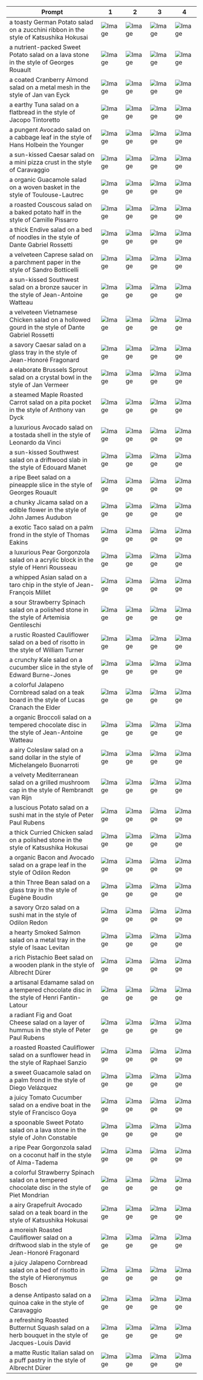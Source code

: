 | Prompt | 1 | 2 | 3 | 4 |
|-|-|-|-|-|
| a toasty German Potato salad on a zucchini ribbon in the style of Katsushika Hokusai | ![Image](https://salad-benchmark-public-assets.s3.us-east-2.amazonaws.com/sdxl/a2202d9b-fe26-44ea-9671-cddea470518c-0.jpg) | ![Image](https://salad-benchmark-public-assets.s3.us-east-2.amazonaws.com/sdxl/a2202d9b-fe26-44ea-9671-cddea470518c-1.jpg) | ![Image](https://salad-benchmark-public-assets.s3.us-east-2.amazonaws.com/sdxl/a2202d9b-fe26-44ea-9671-cddea470518c-2.jpg) | ![Image](https://salad-benchmark-public-assets.s3.us-east-2.amazonaws.com/sdxl/a2202d9b-fe26-44ea-9671-cddea470518c-3.jpg) |
| a nutrient-packed Sweet Potato salad on a lava stone in the style of Georges Rouault | ![Image](https://salad-benchmark-public-assets.s3.us-east-2.amazonaws.com/sdxl/3c43aa53-0a25-4999-9c78-e59b0e171606-0.jpg) | ![Image](https://salad-benchmark-public-assets.s3.us-east-2.amazonaws.com/sdxl/3c43aa53-0a25-4999-9c78-e59b0e171606-1.jpg) | ![Image](https://salad-benchmark-public-assets.s3.us-east-2.amazonaws.com/sdxl/3c43aa53-0a25-4999-9c78-e59b0e171606-2.jpg) | ![Image](https://salad-benchmark-public-assets.s3.us-east-2.amazonaws.com/sdxl/3c43aa53-0a25-4999-9c78-e59b0e171606-3.jpg) |
| a coated Cranberry Almond salad on a metal mesh in the style of Jan van Eyck | ![Image](https://salad-benchmark-public-assets.s3.us-east-2.amazonaws.com/sdxl/d19b34e4-349a-4984-a621-3a49866495e0-0.jpg) | ![Image](https://salad-benchmark-public-assets.s3.us-east-2.amazonaws.com/sdxl/d19b34e4-349a-4984-a621-3a49866495e0-1.jpg) | ![Image](https://salad-benchmark-public-assets.s3.us-east-2.amazonaws.com/sdxl/d19b34e4-349a-4984-a621-3a49866495e0-2.jpg) | ![Image](https://salad-benchmark-public-assets.s3.us-east-2.amazonaws.com/sdxl/d19b34e4-349a-4984-a621-3a49866495e0-3.jpg) |
| a earthy Tuna salad on a flatbread in the style of Jacopo Tintoretto | ![Image](https://salad-benchmark-public-assets.s3.us-east-2.amazonaws.com/sdxl/53451c94-5ece-4fdf-a3a0-d68c0ef9ee18-0.jpg) | ![Image](https://salad-benchmark-public-assets.s3.us-east-2.amazonaws.com/sdxl/53451c94-5ece-4fdf-a3a0-d68c0ef9ee18-1.jpg) | ![Image](https://salad-benchmark-public-assets.s3.us-east-2.amazonaws.com/sdxl/53451c94-5ece-4fdf-a3a0-d68c0ef9ee18-2.jpg) | ![Image](https://salad-benchmark-public-assets.s3.us-east-2.amazonaws.com/sdxl/53451c94-5ece-4fdf-a3a0-d68c0ef9ee18-3.jpg) |
| a pungent Avocado salad on a cabbage leaf in the style of Hans Holbein the Younger | ![Image](https://salad-benchmark-public-assets.s3.us-east-2.amazonaws.com/sdxl/fdc236ef-7f3d-45a5-9e16-9d6f88c61267-0.jpg) | ![Image](https://salad-benchmark-public-assets.s3.us-east-2.amazonaws.com/sdxl/fdc236ef-7f3d-45a5-9e16-9d6f88c61267-1.jpg) | ![Image](https://salad-benchmark-public-assets.s3.us-east-2.amazonaws.com/sdxl/fdc236ef-7f3d-45a5-9e16-9d6f88c61267-2.jpg) | ![Image](https://salad-benchmark-public-assets.s3.us-east-2.amazonaws.com/sdxl/fdc236ef-7f3d-45a5-9e16-9d6f88c61267-3.jpg) |
| a sun-kissed Caesar salad on a mini pizza crust in the style of Caravaggio | ![Image](https://salad-benchmark-public-assets.s3.us-east-2.amazonaws.com/sdxl/c20b0c97-e585-4e14-b7fc-66d6bb25be8a-0.jpg) | ![Image](https://salad-benchmark-public-assets.s3.us-east-2.amazonaws.com/sdxl/c20b0c97-e585-4e14-b7fc-66d6bb25be8a-1.jpg) | ![Image](https://salad-benchmark-public-assets.s3.us-east-2.amazonaws.com/sdxl/c20b0c97-e585-4e14-b7fc-66d6bb25be8a-2.jpg) | ![Image](https://salad-benchmark-public-assets.s3.us-east-2.amazonaws.com/sdxl/c20b0c97-e585-4e14-b7fc-66d6bb25be8a-3.jpg) |
| a organic Guacamole salad on a woven basket in the style of Toulouse-Lautrec | ![Image](https://salad-benchmark-public-assets.s3.us-east-2.amazonaws.com/sdxl/bac851d6-77e6-4d33-8390-a976d97fd78e-0.jpg) | ![Image](https://salad-benchmark-public-assets.s3.us-east-2.amazonaws.com/sdxl/bac851d6-77e6-4d33-8390-a976d97fd78e-1.jpg) | ![Image](https://salad-benchmark-public-assets.s3.us-east-2.amazonaws.com/sdxl/bac851d6-77e6-4d33-8390-a976d97fd78e-2.jpg) | ![Image](https://salad-benchmark-public-assets.s3.us-east-2.amazonaws.com/sdxl/bac851d6-77e6-4d33-8390-a976d97fd78e-3.jpg) |
| a roasted Couscous salad on a baked potato half in the style of Camille Pissarro | ![Image](https://salad-benchmark-public-assets.s3.us-east-2.amazonaws.com/sdxl/425faedc-f2cc-4798-846b-1269789d967b-0.jpg) | ![Image](https://salad-benchmark-public-assets.s3.us-east-2.amazonaws.com/sdxl/425faedc-f2cc-4798-846b-1269789d967b-1.jpg) | ![Image](https://salad-benchmark-public-assets.s3.us-east-2.amazonaws.com/sdxl/425faedc-f2cc-4798-846b-1269789d967b-2.jpg) | ![Image](https://salad-benchmark-public-assets.s3.us-east-2.amazonaws.com/sdxl/425faedc-f2cc-4798-846b-1269789d967b-3.jpg) |
| a thick Endive salad on a bed of noodles in the style of Dante Gabriel Rossetti | ![Image](https://salad-benchmark-public-assets.s3.us-east-2.amazonaws.com/sdxl/8ec09fbf-0587-4472-8163-9c99a1003168-0.jpg) | ![Image](https://salad-benchmark-public-assets.s3.us-east-2.amazonaws.com/sdxl/8ec09fbf-0587-4472-8163-9c99a1003168-1.jpg) | ![Image](https://salad-benchmark-public-assets.s3.us-east-2.amazonaws.com/sdxl/8ec09fbf-0587-4472-8163-9c99a1003168-2.jpg) | ![Image](https://salad-benchmark-public-assets.s3.us-east-2.amazonaws.com/sdxl/8ec09fbf-0587-4472-8163-9c99a1003168-3.jpg) |
| a velveteen Caprese salad on a parchment paper in the style of Sandro Botticelli | ![Image](https://salad-benchmark-public-assets.s3.us-east-2.amazonaws.com/sdxl/18834639-d8eb-4a78-aae1-38c423af7784-0.jpg) | ![Image](https://salad-benchmark-public-assets.s3.us-east-2.amazonaws.com/sdxl/18834639-d8eb-4a78-aae1-38c423af7784-1.jpg) | ![Image](https://salad-benchmark-public-assets.s3.us-east-2.amazonaws.com/sdxl/18834639-d8eb-4a78-aae1-38c423af7784-2.jpg) | ![Image](https://salad-benchmark-public-assets.s3.us-east-2.amazonaws.com/sdxl/18834639-d8eb-4a78-aae1-38c423af7784-3.jpg) |
| a sun-kissed Southwest salad on a bronze saucer in the style of Jean-Antoine Watteau | ![Image](https://salad-benchmark-public-assets.s3.us-east-2.amazonaws.com/sdxl/0aaafcfb-3d39-4774-822d-7849e3cb9ad4-0.jpg) | ![Image](https://salad-benchmark-public-assets.s3.us-east-2.amazonaws.com/sdxl/0aaafcfb-3d39-4774-822d-7849e3cb9ad4-1.jpg) | ![Image](https://salad-benchmark-public-assets.s3.us-east-2.amazonaws.com/sdxl/0aaafcfb-3d39-4774-822d-7849e3cb9ad4-2.jpg) | ![Image](https://salad-benchmark-public-assets.s3.us-east-2.amazonaws.com/sdxl/0aaafcfb-3d39-4774-822d-7849e3cb9ad4-3.jpg) |
| a velveteen Vietnamese Chicken salad on a hollowed gourd in the style of Dante Gabriel Rossetti | ![Image](https://salad-benchmark-public-assets.s3.us-east-2.amazonaws.com/sdxl/45535e0c-714f-4419-92a0-ded4957ceef8-0.jpg) | ![Image](https://salad-benchmark-public-assets.s3.us-east-2.amazonaws.com/sdxl/45535e0c-714f-4419-92a0-ded4957ceef8-1.jpg) | ![Image](https://salad-benchmark-public-assets.s3.us-east-2.amazonaws.com/sdxl/45535e0c-714f-4419-92a0-ded4957ceef8-2.jpg) | ![Image](https://salad-benchmark-public-assets.s3.us-east-2.amazonaws.com/sdxl/45535e0c-714f-4419-92a0-ded4957ceef8-3.jpg) |
| a savory Caesar salad on a glass tray in the style of Jean-Honoré Fragonard | ![Image](https://salad-benchmark-public-assets.s3.us-east-2.amazonaws.com/sdxl/d09ee28e-6797-4f47-94fd-0de09cf5e131-0.jpg) | ![Image](https://salad-benchmark-public-assets.s3.us-east-2.amazonaws.com/sdxl/d09ee28e-6797-4f47-94fd-0de09cf5e131-1.jpg) | ![Image](https://salad-benchmark-public-assets.s3.us-east-2.amazonaws.com/sdxl/d09ee28e-6797-4f47-94fd-0de09cf5e131-2.jpg) | ![Image](https://salad-benchmark-public-assets.s3.us-east-2.amazonaws.com/sdxl/d09ee28e-6797-4f47-94fd-0de09cf5e131-3.jpg) |
| a elaborate Brussels Sprout salad on a crystal bowl in the style of Jan Vermeer | ![Image](https://salad-benchmark-public-assets.s3.us-east-2.amazonaws.com/sdxl/df09a099-2b47-475a-8864-5ea798a10f61-0.jpg) | ![Image](https://salad-benchmark-public-assets.s3.us-east-2.amazonaws.com/sdxl/df09a099-2b47-475a-8864-5ea798a10f61-1.jpg) | ![Image](https://salad-benchmark-public-assets.s3.us-east-2.amazonaws.com/sdxl/df09a099-2b47-475a-8864-5ea798a10f61-2.jpg) | ![Image](https://salad-benchmark-public-assets.s3.us-east-2.amazonaws.com/sdxl/df09a099-2b47-475a-8864-5ea798a10f61-3.jpg) |
| a steamed Maple Roasted Carrot salad on a pita pocket in the style of Anthony van Dyck | ![Image](https://salad-benchmark-public-assets.s3.us-east-2.amazonaws.com/sdxl/efac75a8-830f-4be2-9b2f-baef272a8f8b-0.jpg) | ![Image](https://salad-benchmark-public-assets.s3.us-east-2.amazonaws.com/sdxl/efac75a8-830f-4be2-9b2f-baef272a8f8b-1.jpg) | ![Image](https://salad-benchmark-public-assets.s3.us-east-2.amazonaws.com/sdxl/efac75a8-830f-4be2-9b2f-baef272a8f8b-2.jpg) | ![Image](https://salad-benchmark-public-assets.s3.us-east-2.amazonaws.com/sdxl/efac75a8-830f-4be2-9b2f-baef272a8f8b-3.jpg) |
| a luxurious Avocado salad on a tostada shell in the style of Leonardo da Vinci | ![Image](https://salad-benchmark-public-assets.s3.us-east-2.amazonaws.com/sdxl/fe4e85c2-d522-48c8-a68b-fe524d55fc20-0.jpg) | ![Image](https://salad-benchmark-public-assets.s3.us-east-2.amazonaws.com/sdxl/fe4e85c2-d522-48c8-a68b-fe524d55fc20-1.jpg) | ![Image](https://salad-benchmark-public-assets.s3.us-east-2.amazonaws.com/sdxl/fe4e85c2-d522-48c8-a68b-fe524d55fc20-2.jpg) | ![Image](https://salad-benchmark-public-assets.s3.us-east-2.amazonaws.com/sdxl/fe4e85c2-d522-48c8-a68b-fe524d55fc20-3.jpg) |
| a sun-kissed Southwest salad on a driftwood slab in the style of Edouard Manet | ![Image](https://salad-benchmark-public-assets.s3.us-east-2.amazonaws.com/sdxl/dbd52314-a2d9-4553-a83b-e0bcda2be102-0.jpg) | ![Image](https://salad-benchmark-public-assets.s3.us-east-2.amazonaws.com/sdxl/dbd52314-a2d9-4553-a83b-e0bcda2be102-1.jpg) | ![Image](https://salad-benchmark-public-assets.s3.us-east-2.amazonaws.com/sdxl/dbd52314-a2d9-4553-a83b-e0bcda2be102-2.jpg) | ![Image](https://salad-benchmark-public-assets.s3.us-east-2.amazonaws.com/sdxl/dbd52314-a2d9-4553-a83b-e0bcda2be102-3.jpg) |
| a ripe Beet salad on a pineapple slice in the style of Georges Rouault | ![Image](https://salad-benchmark-public-assets.s3.us-east-2.amazonaws.com/sdxl/aed358e6-1592-4dcc-b1d7-8d71d24b4de2-0.jpg) | ![Image](https://salad-benchmark-public-assets.s3.us-east-2.amazonaws.com/sdxl/aed358e6-1592-4dcc-b1d7-8d71d24b4de2-1.jpg) | ![Image](https://salad-benchmark-public-assets.s3.us-east-2.amazonaws.com/sdxl/aed358e6-1592-4dcc-b1d7-8d71d24b4de2-2.jpg) | ![Image](https://salad-benchmark-public-assets.s3.us-east-2.amazonaws.com/sdxl/aed358e6-1592-4dcc-b1d7-8d71d24b4de2-3.jpg) |
| a chunky Jicama salad on a edible flower in the style of John James Audubon | ![Image](https://salad-benchmark-public-assets.s3.us-east-2.amazonaws.com/sdxl/2d7a8971-da28-481c-90c8-27afd65f26bb-0.jpg) | ![Image](https://salad-benchmark-public-assets.s3.us-east-2.amazonaws.com/sdxl/2d7a8971-da28-481c-90c8-27afd65f26bb-1.jpg) | ![Image](https://salad-benchmark-public-assets.s3.us-east-2.amazonaws.com/sdxl/2d7a8971-da28-481c-90c8-27afd65f26bb-2.jpg) | ![Image](https://salad-benchmark-public-assets.s3.us-east-2.amazonaws.com/sdxl/2d7a8971-da28-481c-90c8-27afd65f26bb-3.jpg) |
| a exotic Taco salad on a palm frond in the style of Thomas Eakins | ![Image](https://salad-benchmark-public-assets.s3.us-east-2.amazonaws.com/sdxl/01554a72-88ee-4936-985f-4e67ce2408c0-0.jpg) | ![Image](https://salad-benchmark-public-assets.s3.us-east-2.amazonaws.com/sdxl/01554a72-88ee-4936-985f-4e67ce2408c0-1.jpg) | ![Image](https://salad-benchmark-public-assets.s3.us-east-2.amazonaws.com/sdxl/01554a72-88ee-4936-985f-4e67ce2408c0-2.jpg) | ![Image](https://salad-benchmark-public-assets.s3.us-east-2.amazonaws.com/sdxl/01554a72-88ee-4936-985f-4e67ce2408c0-3.jpg) |
| a luxurious Pear Gorgonzola salad on a acrylic block in the style of Henri Rousseau | ![Image](https://salad-benchmark-public-assets.s3.us-east-2.amazonaws.com/sdxl/c65f3640-cf46-42fc-97f1-a825f8d7b697-0.jpg) | ![Image](https://salad-benchmark-public-assets.s3.us-east-2.amazonaws.com/sdxl/c65f3640-cf46-42fc-97f1-a825f8d7b697-1.jpg) | ![Image](https://salad-benchmark-public-assets.s3.us-east-2.amazonaws.com/sdxl/c65f3640-cf46-42fc-97f1-a825f8d7b697-2.jpg) | ![Image](https://salad-benchmark-public-assets.s3.us-east-2.amazonaws.com/sdxl/c65f3640-cf46-42fc-97f1-a825f8d7b697-3.jpg) |
| a whipped Asian salad on a taro chip in the style of Jean-François Millet | ![Image](https://salad-benchmark-public-assets.s3.us-east-2.amazonaws.com/sdxl/f76e8ceb-500d-4dc5-b6cd-d76a949a05e1-0.jpg) | ![Image](https://salad-benchmark-public-assets.s3.us-east-2.amazonaws.com/sdxl/f76e8ceb-500d-4dc5-b6cd-d76a949a05e1-1.jpg) | ![Image](https://salad-benchmark-public-assets.s3.us-east-2.amazonaws.com/sdxl/f76e8ceb-500d-4dc5-b6cd-d76a949a05e1-2.jpg) | ![Image](https://salad-benchmark-public-assets.s3.us-east-2.amazonaws.com/sdxl/f76e8ceb-500d-4dc5-b6cd-d76a949a05e1-3.jpg) |
| a sour Strawberry Spinach salad on a polished stone in the style of Artemisia Gentileschi | ![Image](https://salad-benchmark-public-assets.s3.us-east-2.amazonaws.com/sdxl/8ef24e98-fe12-4c97-8b77-ca59fc2e350e-0.jpg) | ![Image](https://salad-benchmark-public-assets.s3.us-east-2.amazonaws.com/sdxl/8ef24e98-fe12-4c97-8b77-ca59fc2e350e-1.jpg) | ![Image](https://salad-benchmark-public-assets.s3.us-east-2.amazonaws.com/sdxl/8ef24e98-fe12-4c97-8b77-ca59fc2e350e-2.jpg) | ![Image](https://salad-benchmark-public-assets.s3.us-east-2.amazonaws.com/sdxl/8ef24e98-fe12-4c97-8b77-ca59fc2e350e-3.jpg) |
| a rustic Roasted Cauliflower salad on a bed of risotto in the style of William Turner | ![Image](https://salad-benchmark-public-assets.s3.us-east-2.amazonaws.com/sdxl/e44d7470-3bf7-4042-aaac-7316cad0da6c-0.jpg) | ![Image](https://salad-benchmark-public-assets.s3.us-east-2.amazonaws.com/sdxl/e44d7470-3bf7-4042-aaac-7316cad0da6c-1.jpg) | ![Image](https://salad-benchmark-public-assets.s3.us-east-2.amazonaws.com/sdxl/e44d7470-3bf7-4042-aaac-7316cad0da6c-2.jpg) | ![Image](https://salad-benchmark-public-assets.s3.us-east-2.amazonaws.com/sdxl/e44d7470-3bf7-4042-aaac-7316cad0da6c-3.jpg) |
| a crunchy Kale salad on a cucumber slice in the style of Edward Burne-Jones | ![Image](https://salad-benchmark-public-assets.s3.us-east-2.amazonaws.com/sdxl/cbcecfd8-bea1-4eee-9852-a0dc505bc174-0.jpg) | ![Image](https://salad-benchmark-public-assets.s3.us-east-2.amazonaws.com/sdxl/cbcecfd8-bea1-4eee-9852-a0dc505bc174-1.jpg) | ![Image](https://salad-benchmark-public-assets.s3.us-east-2.amazonaws.com/sdxl/cbcecfd8-bea1-4eee-9852-a0dc505bc174-2.jpg) | ![Image](https://salad-benchmark-public-assets.s3.us-east-2.amazonaws.com/sdxl/cbcecfd8-bea1-4eee-9852-a0dc505bc174-3.jpg) |
| a colorful Jalapeno Cornbread salad on a teak board in the style of Lucas Cranach the Elder | ![Image](https://salad-benchmark-public-assets.s3.us-east-2.amazonaws.com/sdxl/7df8dea4-9858-4896-8547-65d318caebb2-0.jpg) | ![Image](https://salad-benchmark-public-assets.s3.us-east-2.amazonaws.com/sdxl/7df8dea4-9858-4896-8547-65d318caebb2-1.jpg) | ![Image](https://salad-benchmark-public-assets.s3.us-east-2.amazonaws.com/sdxl/7df8dea4-9858-4896-8547-65d318caebb2-2.jpg) | ![Image](https://salad-benchmark-public-assets.s3.us-east-2.amazonaws.com/sdxl/7df8dea4-9858-4896-8547-65d318caebb2-3.jpg) |
| a organic Broccoli salad on a tempered chocolate disc in the style of Jean-Antoine Watteau | ![Image](https://salad-benchmark-public-assets.s3.us-east-2.amazonaws.com/sdxl/ace86593-e38e-4e9e-8982-92b7b9834f6e-0.jpg) | ![Image](https://salad-benchmark-public-assets.s3.us-east-2.amazonaws.com/sdxl/ace86593-e38e-4e9e-8982-92b7b9834f6e-1.jpg) | ![Image](https://salad-benchmark-public-assets.s3.us-east-2.amazonaws.com/sdxl/ace86593-e38e-4e9e-8982-92b7b9834f6e-2.jpg) | ![Image](https://salad-benchmark-public-assets.s3.us-east-2.amazonaws.com/sdxl/ace86593-e38e-4e9e-8982-92b7b9834f6e-3.jpg) |
| a airy Coleslaw salad on a sand dollar in the style of Michelangelo Buonarroti | ![Image](https://salad-benchmark-public-assets.s3.us-east-2.amazonaws.com/sdxl/4368aeb2-f637-40bf-b3f2-9063606f33c3-0.jpg) | ![Image](https://salad-benchmark-public-assets.s3.us-east-2.amazonaws.com/sdxl/4368aeb2-f637-40bf-b3f2-9063606f33c3-1.jpg) | ![Image](https://salad-benchmark-public-assets.s3.us-east-2.amazonaws.com/sdxl/4368aeb2-f637-40bf-b3f2-9063606f33c3-2.jpg) | ![Image](https://salad-benchmark-public-assets.s3.us-east-2.amazonaws.com/sdxl/4368aeb2-f637-40bf-b3f2-9063606f33c3-3.jpg) |
| a velvety Mediterranean salad on a grilled mushroom cap in the style of Rembrandt van Rijn | ![Image](https://salad-benchmark-public-assets.s3.us-east-2.amazonaws.com/sdxl/ce4b4049-323e-4c5f-ae0c-bcbb7401cb2c-0.jpg) | ![Image](https://salad-benchmark-public-assets.s3.us-east-2.amazonaws.com/sdxl/ce4b4049-323e-4c5f-ae0c-bcbb7401cb2c-1.jpg) | ![Image](https://salad-benchmark-public-assets.s3.us-east-2.amazonaws.com/sdxl/ce4b4049-323e-4c5f-ae0c-bcbb7401cb2c-2.jpg) | ![Image](https://salad-benchmark-public-assets.s3.us-east-2.amazonaws.com/sdxl/ce4b4049-323e-4c5f-ae0c-bcbb7401cb2c-3.jpg) |
| a luscious Potato salad on a sushi mat in the style of Peter Paul Rubens | ![Image](https://salad-benchmark-public-assets.s3.us-east-2.amazonaws.com/sdxl/b4feb948-3bd4-4035-8049-88c50d66cb5b-0.jpg) | ![Image](https://salad-benchmark-public-assets.s3.us-east-2.amazonaws.com/sdxl/b4feb948-3bd4-4035-8049-88c50d66cb5b-1.jpg) | ![Image](https://salad-benchmark-public-assets.s3.us-east-2.amazonaws.com/sdxl/b4feb948-3bd4-4035-8049-88c50d66cb5b-2.jpg) | ![Image](https://salad-benchmark-public-assets.s3.us-east-2.amazonaws.com/sdxl/b4feb948-3bd4-4035-8049-88c50d66cb5b-3.jpg) |
| a thick Curried Chicken salad on a polished stone in the style of Katsushika Hokusai | ![Image](https://salad-benchmark-public-assets.s3.us-east-2.amazonaws.com/sdxl/33d84ff0-f88f-4c99-93da-d113fad894f8-0.jpg) | ![Image](https://salad-benchmark-public-assets.s3.us-east-2.amazonaws.com/sdxl/33d84ff0-f88f-4c99-93da-d113fad894f8-1.jpg) | ![Image](https://salad-benchmark-public-assets.s3.us-east-2.amazonaws.com/sdxl/33d84ff0-f88f-4c99-93da-d113fad894f8-2.jpg) | ![Image](https://salad-benchmark-public-assets.s3.us-east-2.amazonaws.com/sdxl/33d84ff0-f88f-4c99-93da-d113fad894f8-3.jpg) |
| a organic Bacon and Avocado salad on a grape leaf in the style of Odilon Redon | ![Image](https://salad-benchmark-public-assets.s3.us-east-2.amazonaws.com/sdxl/41dd09de-f5d5-428e-befa-187a0a0cf2f6-0.jpg) | ![Image](https://salad-benchmark-public-assets.s3.us-east-2.amazonaws.com/sdxl/41dd09de-f5d5-428e-befa-187a0a0cf2f6-1.jpg) | ![Image](https://salad-benchmark-public-assets.s3.us-east-2.amazonaws.com/sdxl/41dd09de-f5d5-428e-befa-187a0a0cf2f6-2.jpg) | ![Image](https://salad-benchmark-public-assets.s3.us-east-2.amazonaws.com/sdxl/41dd09de-f5d5-428e-befa-187a0a0cf2f6-3.jpg) |
| a thin Three Bean salad on a glass tray in the style of Eugène Boudin | ![Image](https://salad-benchmark-public-assets.s3.us-east-2.amazonaws.com/sdxl/e18008e3-fb31-4bf0-8402-89c3961859b2-0.jpg) | ![Image](https://salad-benchmark-public-assets.s3.us-east-2.amazonaws.com/sdxl/e18008e3-fb31-4bf0-8402-89c3961859b2-1.jpg) | ![Image](https://salad-benchmark-public-assets.s3.us-east-2.amazonaws.com/sdxl/e18008e3-fb31-4bf0-8402-89c3961859b2-2.jpg) | ![Image](https://salad-benchmark-public-assets.s3.us-east-2.amazonaws.com/sdxl/e18008e3-fb31-4bf0-8402-89c3961859b2-3.jpg) |
| a savory Orzo salad on a sushi mat in the style of Odilon Redon | ![Image](https://salad-benchmark-public-assets.s3.us-east-2.amazonaws.com/sdxl/ec09cfb5-55ff-424c-97b8-d0776bc1b513-0.jpg) | ![Image](https://salad-benchmark-public-assets.s3.us-east-2.amazonaws.com/sdxl/ec09cfb5-55ff-424c-97b8-d0776bc1b513-1.jpg) | ![Image](https://salad-benchmark-public-assets.s3.us-east-2.amazonaws.com/sdxl/ec09cfb5-55ff-424c-97b8-d0776bc1b513-2.jpg) | ![Image](https://salad-benchmark-public-assets.s3.us-east-2.amazonaws.com/sdxl/ec09cfb5-55ff-424c-97b8-d0776bc1b513-3.jpg) |
| a hearty Smoked Salmon salad on a metal tray in the style of Isaac Levitan | ![Image](https://salad-benchmark-public-assets.s3.us-east-2.amazonaws.com/sdxl/7ff92352-b3b5-4644-89b3-4865d8bbe7f2-0.jpg) | ![Image](https://salad-benchmark-public-assets.s3.us-east-2.amazonaws.com/sdxl/7ff92352-b3b5-4644-89b3-4865d8bbe7f2-1.jpg) | ![Image](https://salad-benchmark-public-assets.s3.us-east-2.amazonaws.com/sdxl/7ff92352-b3b5-4644-89b3-4865d8bbe7f2-2.jpg) | ![Image](https://salad-benchmark-public-assets.s3.us-east-2.amazonaws.com/sdxl/7ff92352-b3b5-4644-89b3-4865d8bbe7f2-3.jpg) |
| a rich Pistachio Beet salad on a wooden plank in the style of Albrecht Dürer | ![Image](https://salad-benchmark-public-assets.s3.us-east-2.amazonaws.com/sdxl/a48efd7f-98d9-4b8f-8f0f-63c503f0c760-0.jpg) | ![Image](https://salad-benchmark-public-assets.s3.us-east-2.amazonaws.com/sdxl/a48efd7f-98d9-4b8f-8f0f-63c503f0c760-1.jpg) | ![Image](https://salad-benchmark-public-assets.s3.us-east-2.amazonaws.com/sdxl/a48efd7f-98d9-4b8f-8f0f-63c503f0c760-2.jpg) | ![Image](https://salad-benchmark-public-assets.s3.us-east-2.amazonaws.com/sdxl/a48efd7f-98d9-4b8f-8f0f-63c503f0c760-3.jpg) |
| a artisanal Edamame salad on a tempered chocolate disc in the style of Henri Fantin-Latour | ![Image](https://salad-benchmark-public-assets.s3.us-east-2.amazonaws.com/sdxl/1f63b6e5-e421-4e0f-bcaa-c743e2b7c502-0.jpg) | ![Image](https://salad-benchmark-public-assets.s3.us-east-2.amazonaws.com/sdxl/1f63b6e5-e421-4e0f-bcaa-c743e2b7c502-1.jpg) | ![Image](https://salad-benchmark-public-assets.s3.us-east-2.amazonaws.com/sdxl/1f63b6e5-e421-4e0f-bcaa-c743e2b7c502-2.jpg) | ![Image](https://salad-benchmark-public-assets.s3.us-east-2.amazonaws.com/sdxl/1f63b6e5-e421-4e0f-bcaa-c743e2b7c502-3.jpg) |
| a radiant Fig and Goat Cheese salad on a layer of hummus in the style of Peter Paul Rubens | ![Image](https://salad-benchmark-public-assets.s3.us-east-2.amazonaws.com/sdxl/1e90f3ed-bd2a-466b-9c11-3b29a7ab80ce-0.jpg) | ![Image](https://salad-benchmark-public-assets.s3.us-east-2.amazonaws.com/sdxl/1e90f3ed-bd2a-466b-9c11-3b29a7ab80ce-1.jpg) | ![Image](https://salad-benchmark-public-assets.s3.us-east-2.amazonaws.com/sdxl/1e90f3ed-bd2a-466b-9c11-3b29a7ab80ce-2.jpg) | ![Image](https://salad-benchmark-public-assets.s3.us-east-2.amazonaws.com/sdxl/1e90f3ed-bd2a-466b-9c11-3b29a7ab80ce-3.jpg) |
| a roasted Roasted Cauliflower salad on a sunflower head in the style of Raphael Sanzio | ![Image](https://salad-benchmark-public-assets.s3.us-east-2.amazonaws.com/sdxl/bbc0ca64-ecc2-4924-a7d8-f740a49657df-0.jpg) | ![Image](https://salad-benchmark-public-assets.s3.us-east-2.amazonaws.com/sdxl/bbc0ca64-ecc2-4924-a7d8-f740a49657df-1.jpg) | ![Image](https://salad-benchmark-public-assets.s3.us-east-2.amazonaws.com/sdxl/bbc0ca64-ecc2-4924-a7d8-f740a49657df-2.jpg) | ![Image](https://salad-benchmark-public-assets.s3.us-east-2.amazonaws.com/sdxl/bbc0ca64-ecc2-4924-a7d8-f740a49657df-3.jpg) |
| a sweet Guacamole salad on a palm frond in the style of Diego Velázquez | ![Image](https://salad-benchmark-public-assets.s3.us-east-2.amazonaws.com/sdxl/92a776f9-f124-40f8-85e8-b590cb5b59fc-0.jpg) | ![Image](https://salad-benchmark-public-assets.s3.us-east-2.amazonaws.com/sdxl/92a776f9-f124-40f8-85e8-b590cb5b59fc-1.jpg) | ![Image](https://salad-benchmark-public-assets.s3.us-east-2.amazonaws.com/sdxl/92a776f9-f124-40f8-85e8-b590cb5b59fc-2.jpg) | ![Image](https://salad-benchmark-public-assets.s3.us-east-2.amazonaws.com/sdxl/92a776f9-f124-40f8-85e8-b590cb5b59fc-3.jpg) |
| a juicy Tomato Cucumber salad on a endive boat in the style of Francisco Goya | ![Image](https://salad-benchmark-public-assets.s3.us-east-2.amazonaws.com/sdxl/37c546eb-a03a-4307-9088-e03b2a0580dd-0.jpg) | ![Image](https://salad-benchmark-public-assets.s3.us-east-2.amazonaws.com/sdxl/37c546eb-a03a-4307-9088-e03b2a0580dd-1.jpg) | ![Image](https://salad-benchmark-public-assets.s3.us-east-2.amazonaws.com/sdxl/37c546eb-a03a-4307-9088-e03b2a0580dd-2.jpg) | ![Image](https://salad-benchmark-public-assets.s3.us-east-2.amazonaws.com/sdxl/37c546eb-a03a-4307-9088-e03b2a0580dd-3.jpg) |
| a spoonable Sweet Potato salad on a lava stone in the style of John Constable | ![Image](https://salad-benchmark-public-assets.s3.us-east-2.amazonaws.com/sdxl/e8ede123-6002-4037-9ec0-8eb5f9c44e68-0.jpg) | ![Image](https://salad-benchmark-public-assets.s3.us-east-2.amazonaws.com/sdxl/e8ede123-6002-4037-9ec0-8eb5f9c44e68-1.jpg) | ![Image](https://salad-benchmark-public-assets.s3.us-east-2.amazonaws.com/sdxl/e8ede123-6002-4037-9ec0-8eb5f9c44e68-2.jpg) | ![Image](https://salad-benchmark-public-assets.s3.us-east-2.amazonaws.com/sdxl/e8ede123-6002-4037-9ec0-8eb5f9c44e68-3.jpg) |
| a ripe Pear Gorgonzola salad on a coconut half in the style of Alma-Tadema | ![Image](https://salad-benchmark-public-assets.s3.us-east-2.amazonaws.com/sdxl/e5412ccf-ee16-4e7a-b0b5-38d20d016f81-0.jpg) | ![Image](https://salad-benchmark-public-assets.s3.us-east-2.amazonaws.com/sdxl/e5412ccf-ee16-4e7a-b0b5-38d20d016f81-1.jpg) | ![Image](https://salad-benchmark-public-assets.s3.us-east-2.amazonaws.com/sdxl/e5412ccf-ee16-4e7a-b0b5-38d20d016f81-2.jpg) | ![Image](https://salad-benchmark-public-assets.s3.us-east-2.amazonaws.com/sdxl/e5412ccf-ee16-4e7a-b0b5-38d20d016f81-3.jpg) |
| a colorful Strawberry Spinach salad on a tempered chocolate disc in the style of Piet Mondrian | ![Image](https://salad-benchmark-public-assets.s3.us-east-2.amazonaws.com/sdxl/6d570e48-623a-49c0-925c-8f99c0690b49-0.jpg) | ![Image](https://salad-benchmark-public-assets.s3.us-east-2.amazonaws.com/sdxl/6d570e48-623a-49c0-925c-8f99c0690b49-1.jpg) | ![Image](https://salad-benchmark-public-assets.s3.us-east-2.amazonaws.com/sdxl/6d570e48-623a-49c0-925c-8f99c0690b49-2.jpg) | ![Image](https://salad-benchmark-public-assets.s3.us-east-2.amazonaws.com/sdxl/6d570e48-623a-49c0-925c-8f99c0690b49-3.jpg) |
| a airy Grapefruit Avocado salad on a teak board in the style of Katsushika Hokusai | ![Image](https://salad-benchmark-public-assets.s3.us-east-2.amazonaws.com/sdxl/c0f5fdc6-9303-4bff-94eb-1cf9ff22e882-0.jpg) | ![Image](https://salad-benchmark-public-assets.s3.us-east-2.amazonaws.com/sdxl/c0f5fdc6-9303-4bff-94eb-1cf9ff22e882-1.jpg) | ![Image](https://salad-benchmark-public-assets.s3.us-east-2.amazonaws.com/sdxl/c0f5fdc6-9303-4bff-94eb-1cf9ff22e882-2.jpg) | ![Image](https://salad-benchmark-public-assets.s3.us-east-2.amazonaws.com/sdxl/c0f5fdc6-9303-4bff-94eb-1cf9ff22e882-3.jpg) |
| a moreish Roasted Cauliflower salad on a driftwood slab in the style of Jean-Honoré Fragonard | ![Image](https://salad-benchmark-public-assets.s3.us-east-2.amazonaws.com/sdxl/f4692d1b-7c55-4d8f-8a22-1a1499607449-0.jpg) | ![Image](https://salad-benchmark-public-assets.s3.us-east-2.amazonaws.com/sdxl/f4692d1b-7c55-4d8f-8a22-1a1499607449-1.jpg) | ![Image](https://salad-benchmark-public-assets.s3.us-east-2.amazonaws.com/sdxl/f4692d1b-7c55-4d8f-8a22-1a1499607449-2.jpg) | ![Image](https://salad-benchmark-public-assets.s3.us-east-2.amazonaws.com/sdxl/f4692d1b-7c55-4d8f-8a22-1a1499607449-3.jpg) |
| a juicy Jalapeno Cornbread salad on a bed of risotto in the style of Hieronymus Bosch | ![Image](https://salad-benchmark-public-assets.s3.us-east-2.amazonaws.com/sdxl/9129d2cb-b4a6-4153-bc47-9ffef148c2d4-0.jpg) | ![Image](https://salad-benchmark-public-assets.s3.us-east-2.amazonaws.com/sdxl/9129d2cb-b4a6-4153-bc47-9ffef148c2d4-1.jpg) | ![Image](https://salad-benchmark-public-assets.s3.us-east-2.amazonaws.com/sdxl/9129d2cb-b4a6-4153-bc47-9ffef148c2d4-2.jpg) | ![Image](https://salad-benchmark-public-assets.s3.us-east-2.amazonaws.com/sdxl/9129d2cb-b4a6-4153-bc47-9ffef148c2d4-3.jpg) |
| a dense Antipasto salad on a quinoa cake in the style of Caravaggio | ![Image](https://salad-benchmark-public-assets.s3.us-east-2.amazonaws.com/sdxl/8342104f-3e2c-47d5-a30e-8136eda4db88-0.jpg) | ![Image](https://salad-benchmark-public-assets.s3.us-east-2.amazonaws.com/sdxl/8342104f-3e2c-47d5-a30e-8136eda4db88-1.jpg) | ![Image](https://salad-benchmark-public-assets.s3.us-east-2.amazonaws.com/sdxl/8342104f-3e2c-47d5-a30e-8136eda4db88-2.jpg) | ![Image](https://salad-benchmark-public-assets.s3.us-east-2.amazonaws.com/sdxl/8342104f-3e2c-47d5-a30e-8136eda4db88-3.jpg) |
| a refreshing Roasted Butternut Squash salad on a herb bouquet in the style of Jacques-Louis David | ![Image](https://salad-benchmark-public-assets.s3.us-east-2.amazonaws.com/sdxl/5c037037-897d-4ccd-8a78-5aa644a6886a-0.jpg) | ![Image](https://salad-benchmark-public-assets.s3.us-east-2.amazonaws.com/sdxl/5c037037-897d-4ccd-8a78-5aa644a6886a-1.jpg) | ![Image](https://salad-benchmark-public-assets.s3.us-east-2.amazonaws.com/sdxl/5c037037-897d-4ccd-8a78-5aa644a6886a-2.jpg) | ![Image](https://salad-benchmark-public-assets.s3.us-east-2.amazonaws.com/sdxl/5c037037-897d-4ccd-8a78-5aa644a6886a-3.jpg) |
| a matte Rustic Italian salad on a puff pastry in the style of Albrecht Dürer | ![Image](https://salad-benchmark-public-assets.s3.us-east-2.amazonaws.com/sdxl/c97039c1-252d-4b2b-8af0-1447ea94d2a0-0.jpg) | ![Image](https://salad-benchmark-public-assets.s3.us-east-2.amazonaws.com/sdxl/c97039c1-252d-4b2b-8af0-1447ea94d2a0-1.jpg) | ![Image](https://salad-benchmark-public-assets.s3.us-east-2.amazonaws.com/sdxl/c97039c1-252d-4b2b-8af0-1447ea94d2a0-2.jpg) | ![Image](https://salad-benchmark-public-assets.s3.us-east-2.amazonaws.com/sdxl/c97039c1-252d-4b2b-8af0-1447ea94d2a0-3.jpg) |

